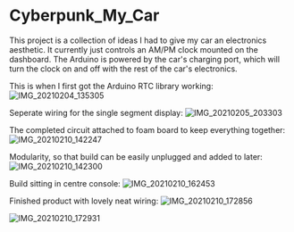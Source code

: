 # Cyberpunk_My_Car
This project is a collection of ideas I had to give my car an electronics aesthetic. It currently just controls an AM/PM clock mounted on the dashboard. The Arduino is powered by the car's charging port, which will turn the clock on and off with the rest of the car's electronics. 

This is when I first got the Arduino RTC library working:
![IMG_20210204_135305](https://user-images.githubusercontent.com/49383382/160231145-4005015b-3bb1-46ff-93f6-58e825461933.jpg)

Seperate wiring for the single segment display:
![IMG_20210205_203303](https://user-images.githubusercontent.com/49383382/160230862-efc30d33-d0bd-4316-9edc-f2544bcf57cf.jpg)

The completed circuit attached to foam board to keep everything together: 
![IMG_20210210_142247](https://user-images.githubusercontent.com/49383382/160230866-aa71ec37-b046-4ca4-b541-8311c58d72f1.jpg)

Modularity, so that build can be easily unplugged and added to later:
![IMG_20210210_142300](https://user-images.githubusercontent.com/49383382/160231388-4fbcfcb4-1b4f-48f8-9302-713361fb576f.jpg)

Build sitting in centre console: 
![IMG_20210210_162453](https://user-images.githubusercontent.com/49383382/160230872-9f904846-aad4-4779-b76c-8b9f41d4f9eb.jpg)

Finished product with lovely neat wiring: 
![IMG_20210210_172856](https://user-images.githubusercontent.com/49383382/160230875-4cf05c29-8c49-493c-8edb-b3e1f4aa380c.jpg)

![IMG_20210210_172931](https://user-images.githubusercontent.com/49383382/160230884-d208c607-ee8e-4def-95d8-797c74451115.jpg)
